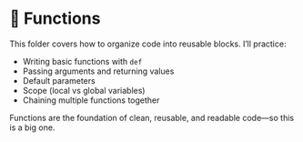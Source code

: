 # 🧩 Functions

This folder covers how to organize code into reusable blocks. I’ll practice:

- Writing basic functions with `def`
- Passing arguments and returning values
- Default parameters
- Scope (local vs global variables)
- Chaining multiple functions together

Functions are the foundation of clean, reusable, and readable code—so this is a big one.
